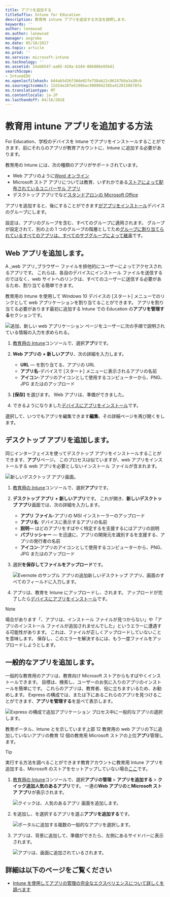 ```yaml
---
title: アプリを追加する
titleSuffix: Intune for Education
description: 教育用 intune アプリを追加する方法を説明します。
keywords: ''
author: lenewsad
ms.author: lanewsad
manager: angrobe
ms.date: 05/10/2017
ms.topic: article
ms.prod: ''
ms.service: microsoft-intune
ms.technology: ''
ms.assetid: 24ab6547-aa65-428a-b184-06b806e95bd1
searchScope:
- IntuneEDU
ms.openlocfilehash: 6d4ab5d26f30de02fe758ab22c96247b9a3a38c6
ms.sourcegitcommit: 12d14e207e6190bac4909042385a4120150678fa
ms.translationtype: MT
ms.contentlocale: ja-JP
ms.lasthandoff: 04/16/2018
---
```

# <a name="how-do-i-add-apps-to-intune-for-education"></a>教育用 intune アプリを追加する方法

For Education、学校のデバイスを Intune でアプリをインストールすることができます、前にそれらのアプリが教育アカウントに、Intune に追加する必要があります。

教育用の Intune には、次の種類のアプリがサポートされています。
- Web アプリのように[Word オンライン](https://office.live.com/start/Word.aspx)
- Microsoft ストア アプリについては教育、いずれかである[ストアによって配布されているユニバーサル アプリ](https://technet.microsoft.com/itpro/windows/manage/apps-in-windows-store-for-business)
- デスクトップ アプリでなど[スタンドアロンの Microsoft Office](https://products.office.com/products)

アプリを追加すると、後にすることができます[がアプリをインストール](install-apps.md)デバイスのグループにします。

設定は、アプリのグループを含む、すべてのグループに適用されます。 グループが設定されて、別の上の 1 つのグループの階層としてため[グループに割り当てられているすべてのアプリは、すべてのサブグループによって継承](settings-inheritance.md)です。

## <a name="add-web-apps"></a>Web アプリを追加します。

A _web アプリ_ブラウザー ファイルを排他的にユーザーによってアクセスされるアプリです。 これらは、各自のデバイスにインストール ファイルを送信するのではなく、web サイトへのリンクは、すべてのユーザーに送信する必要があるため、割り当てる簡単できます。

教育用の Intune を使用して Windows 10 デバイスの [スタート] メニューでのリンクとして web アプリケーションを割り当てることができます。 アプリを割り当てる必要があります最初に追加する Intune での Education の**アプリを管理する**セクションです。

  ![追加、新しい web アプリケーション ページをユーザーに次の手順で説明されている情報の入力を求められる。](./media/apps-001-add-webapp.png)

1. [教育用の Intune](https://intuneeducation.portal.azure.com)コンソールで、選択**アプリ**です。

2. **Web アプリの** **+ 新しいアプリ**、次の詳細を入力します。
   * **URL** — を割り当てる、アプリの URL
   * **アプリ名**-デバイスで [スタート] メニューに表示されるアプリの名前
   * **アイコン**-アプリのアイコンとして使用するコンピューターから、PNG、JPG またはのアップロード

3. **[保存]** を選びます。 Web アプリは、準備ができました。

4. できるようになりました[デバイスにアプリをインストール](install-apps.md)です。

選択して、いつでもアプリを編集できます**編集**、その詳細ページを再び開くをします。

## <a name="add-desktop-apps"></a>デスクトップ アプリを追加します。

同じインターフェイスを使ってデスクトップ アプリをインストールすることができます、**アプリ**ページ。 このプロセスは似ていますが、web アプリをインストールする web アプリを必要としないインストール ファイルが含まれます。

![新しいデスクトップ アプリ画面。](./media/apps-003-add-desktop-app.png)

1. [教育用の Intune](https://intuneeducation.portal.azure.com)コンソールで、選択**アプリ**です。

2. **デスクトップ アプリ** **+ 新しいアプリ**です。 これが開き、**新しいデスクトップ アプリ**画面では、次の詳細を入力します。
   * **アプリ ファイル**-アプリの MSI インストーラーのアップロード
   * **アプリ名**: デバイスに表示するアプリの名前
   * **説明**— はどのアプリをすばやく特定するを支援するにはアプリの説明
   * **パブリッシャー** — を迅速に、アプリの開発元を識別するを支援する、アプリの発行者の名前
   * **アイコン**-アプリのアイコンとして使用するコンピューターから、PNG、JPG またはのアップロード

3. 選択**を保存してファイルをアップロード**です。

   ![Evernote のサンプル アプリの追加新しいデスクトップ アプリ、画面のすべてのフィールドに入力します。](./media/apps-004-filled-out-desktop-app.png)

4. アプリは、教育を Intune にアップロードし、されます。 アップロードが完了したら[デバイスにアプリをインストール](install-apps.md)です。

> [!NOTE]
> 場合があります「、アプリは、インストール ファイルが見つからない」や「アプリのインストール ファイルが追加されませんでした」というエラーに遭遇する可能性があります。 これは、ファイルが正しくアップロードしていないことを意味します。 保存し、このエラーを解決するには、もう一度ファイルをアップロードしようとします。

## <a name="add-popular-apps"></a>一般的なアプリを追加します。

一般的な教育用のアプリは、教育向け Microsoft ストアからもすばやくインストールできます。 目標は、検索し、ユーザーのお気に入りのアプリのインストールを簡単にです。 これらのアプリは、教育者、役に立ちますいるため、お勧めします。 Express の構成では、または下にあるこれらのアプリを見つけることができます、**アプリを管理する**を並べて表示します。

  ![Express の構成で追加アプリケーション プロセス中に一般的なアプリの選択します。](./media/apps-005-popular-apps.png)

教育ポータル、Intune とを示しています上部 12 教育用の web アプリの下に追加していないアプリの教育 12 個の教育用 Microsoft ストアの上位**アプリ**管理します。

> [!TIP]
> 実行する方法を調べることができます教育アカウントに教育用 Intune アプリを追加する、Microsoft のストアをセットアップしていない場合[ここ](acquire-store-apps.md)です。

1. [教育用の Intune](https://intuneeducation.portal.azure.com)コンソールで、選択**アプリの管理** > **アプリを追加する** > **クイック追加人気のあるアプリ**です。 一連の**Web アプリの**と**Microsoft ストア アプリ**が表示されます。

   ![クイックは、人気のあるアプリ 画面を追加します。](./media/apps-006-add-popular-apps.png)

2. を追加し、を選択するアプリを選ぶ**アプリを追加する**です。

   ![ポータルに追加する複数の一般的なアプリを選択します。](./media/apps-007-select-multiple-popular-apps.png)

3. アプリは、背景に追加して、準備ができたら、左側にあるサイドバーに表示されます。

   ![アプリは、画面に追加されているされます。](./media/apps-008-your-popular-apps-are-being-added.png)

## <a name="find-out-more"></a>詳細は以下のページをご覧ください

- [Intune を使用してアプリの管理の完全なエクスペリエンスについて詳しくを調べます](https://docs.microsoft.com/intune/deploy-use/add-apps)
